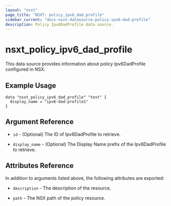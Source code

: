 ```yaml
---
layout: "nsxt"
page_title: "NSXT: policy_ipv6_dad_profile"
sidebar_current: "docs-nsxt-datasource-policy-ipv6-dad-profile"
description: Policy Ipv6DadProfile data source.
---
```


# nsxt_policy_ipv6_dad_profile

This data source provides information about policy Ipv6DadProfile configured in NSX.

## Example Usage

```hcl
data "nsxt_policy_ipv6_dad_profile" "test" {
  display_name = "ipv6-dad-profile1"
}
```

## Argument Reference

* `id` - (Optional) The ID of Ipv6DadProfile to retrieve.

* `display_name` - (Optional) The Display Name prefix of the Ipv6DadProfile to retrieve.

## Attributes Reference

In addition to arguments listed above, the following attributes are exported:

* `description` - The description of the resource.

* `path` - The NSX path of the policy resource.
